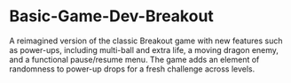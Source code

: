 # Basic-Game-Dev-Breakout
A reimagined version of the classic Breakout game with new features such as power-ups, including multi-ball and extra life, a moving dragon enemy, and a functional pause/resume menu. The game adds an element of randomness to power-up drops for a fresh challenge across levels.
